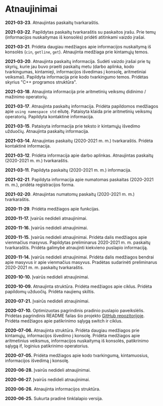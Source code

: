 # Atnaujinimai

**2021-03-23**. Atnaujintas paskaitų tvarkaraštis.

**2021-03-22**. Papildytas paskaitų tvarkaraštis su paskaitos įrašu. Prie temų (informacijos nuskaitymas iš konsolės) pridėti atitinkami vaizdo įrašai.

**2021-03-21**. Pridėta daugiau medžiagos apie informacijos nuskaitymą iš konsolės (`cin`, `getline`, `get`). Atnaujinta medžiaga prie kintamųjų temos.

**2021-03-20**. Atnaujinta paskaitų informacija. Sudėti vaizdo įrašai prie tų skyrių, kurie jau buvo praeiti paskaitų metu (darbo aplinka, kodo tvarkingumas, kintamieji, informacijos išvedimas į konsolę, aritmetiniai veiksmai). Papildyta informacija prie kodo tvarkingumo temos. Pridėtas skyrius "C++ programos struktūra".

**2021-03-18**. Atnaujinta informacija prie aritmetinių veiksmų didinimo / mažinimo operatorių.

**2021-03-17**. Atnaujinta paskaitų informacija. Pridėta papildomos medžiagos apie `using namespace std` eilutę. Pataisyta klaida prie aritmetinių veiksmų operatorių. Papildyta kontaktinė informacija.

**2021-03-15**. Pataisyta informacija prie teksto ir kintamųjų išvedimo užduočių. Atnaujinta paskaitų informacija.

**2021-03-14**. Atnaujintas paskaitų (2020-2021 m. m.) tvarkaraštis. Pridėta kontaktinė informacija.

**2021-03-12**. Pridėta informacija apie darbo aplinkas. Atnaujintas paskaitų (2020-2021 m. m.) tvarkaraštis.

**2021-03-11**. Papildyta paskaitų (2020-2021 m. m.) informacija.

**2021-02-21**. Papildyta informacija apie numatomas paskaitas (2020-2021 m. m.), pridėta registracijos forma.

**2021-02-20**. Atnaujintas numatomų paskaitų (2020-2021 m. m.) tvarkaraštis.

**2020-11-29**. Pridėta medžiagos apie funkcijas.

**2020-11-17.** Įvairūs nedideli atnaujinimai.

**2020-11-16.** Įvairūs nedideli atnaujinimai.

**2020-11-15.** Įvairūs nedideli atnaujinimai. Pridėta dalis medžiagos apie vienmačius masyvus. Papildytas preliminarus 2020-2021 m. m. paskaitų tvarkaraštis. Pridėta galimybė atnaujinti kiekvieno puslapio informaciją.

**2020-11-14.** Įvairūs nedideli atnaujinimai. Pridėta dalis medžiagos bendrai apie masyvus ir apie vienmačius masyvus. Pradėtas sudarinėti preliminarus 2020-2021 m. m. paskaitų tvarkaraštis.

**2020-10-10.** Įvairūs nedideli atnaujinimai.

**2020-10-09.** Atnaujinta struktūra. Pridėta medžiagos apie ciklus. Pridėta papildomų užduočių. Pridėta naujienų skiltis.

**2020-07-21.** Įvairūs nedideli atnaujinimai.

**2020-07-10.** Optimizuotas pagrindinis pradinio puslapio paveikslėlis. Pridėtas pagrindinis README failas šio projekto [GitHub repozitorijoje](https://github.com/ProtingasBlogasLT/informatikos-vbe). Pridėta medžiagos apie patikrinimo sąlygą switch ir ciklus.

**2020-07-06.** Atnaujinta struktūra. Pridėta daugiau medžiagos prie kintamųjų, informacijos išvedimo į konsolę. Pridėta medžiagos apie aritmetinius veiksmus, informacijos nuskaitymą iš konsolės, patikrinimo sąlygą if, loginius patikrinimo operatorius.

**2020-07-05.** Pridėta medžiagos apie kodo tvarkingumą, kintamuosius, informacijos išvedimą į konsolę.

**2020-06-28.** Įvairūs nedideli atnaujinimai.

**2020-06-27.** Įvairūs nedideli atnaujinimai.

**2020-06-26.** Atnaujinta informacijos struktūra.

**2020-06-25.** Sukurta pradinė tinklalapio versija.
